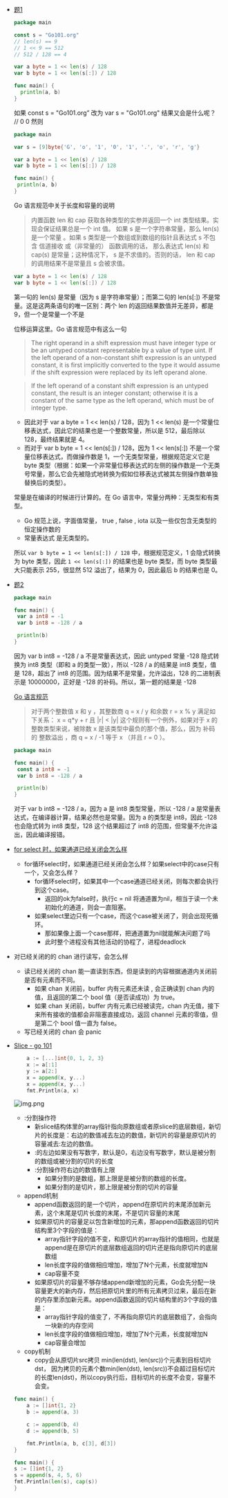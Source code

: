 
- [题1](https://mp.weixin.qq.com/s?__biz=MzAxNzY0NDE3NA==&mid=2247484972&idx=1&sn=3ac2c60f30114bef4a4bdd41fd7638a6&chksm=9be329cdac94a0db447cb48a41b609ef8909d78449d30f530609b35f92d0eda386bac675c67c&scene=21#wechat_redirect)
  ```go
  package main
  
  const s = "Go101.org"
  // len(s) == 9
  // 1 << 9 == 512
  // 512 / 128 == 4
  
  var a byte = 1 << len(s) / 128
  var b byte = 1 << len(s[:]) / 128
  
  func main() {
    println(a, b)
  }
  ```
  如果 const s = "Go101.org” 改为 var s = "Go101.org" 结果又会是什么呢？ // 0 0 
  然则
   ```go
   package main
   
   var s = [9]byte{'G', 'o', '1', '0', '1', '.', 'o', 'r', 'g'}
   
   var a byte = 1 << len(s) / 128
   var b byte = 1 << len(s[:]) / 128
   
   func main() {
    println(a, b)
   }
   ```
  Go 语言规范中关于长度和容量的说明
   > 内置函数 len 和 cap 获取各种类型的实参并返回一个 int 类型结果。实现会保证结果总是一个 int 值。
   如果 s 是一个字符串常量，那么 len(s) 是一个常量 。如果 s 类型是一个数组或到数组的指针且表达式 s 不包含 信道接收 或（非常量的） 函数调用的话， 那么表达式 len(s) 和 cap(s) 是常量；这种情况下， s 是不求值的。否则的话， len 和 cap 的调用结果不是常量且 s 会被求值。

  ```go
  var a byte = 1 << len(s) / 128
  var b byte = 1 << len(s[:]) / 128
  ```
  第一句的 len(s) 是常量（因为 s 是字符串常量）；而第二句的 len(s[:]) 不是常量。这是这两条语句的唯一区别：两个 len 的返回结果数值并无差异，都是 9，但一个是常量一个不是

  位移运算这里。Go 语言规范中有这么一句
  > The right operand in a shift expression must have integer type or be an untyped constant representable by a value of type uint. If the left operand of a non-constant shift expression is an untyped constant, it is first implicitly converted to the type it would assume if the shift expression were replaced by its left operand alone.
  
  > If the left operand of a constant shift expression is an untyped constant, the result is an integer constant; otherwise it is a constant of the same type as the left operand, which must be of integer type.
  
  - 因此对于 var a byte = 1 << len(s) / 128，因为 1 << len(s) 是一个常量位移表达式，因此它的结果也是一个整数常量，所以是 512，最后除以 128，最终结果就是 4。
  - 而对于 var b byte = 1 << len(s[:]) / 128，因为 1 << len(s[:]) 不是一个常量位移表达式，而做操作数是 1，一个无类型常量，根据规范定义它是 byte 类型（根据：如果一个非常量位移表达式的左侧的操作数是一个无类号常量，那么它会先被隐式地转换为假如位移表达式被其左侧操作数单独替换后的类型）。

  常量是在编译的时候进行计算的。在 Go 语言中，常量分两种：无类型和有类型。
  - Go 规范上说，字面值常量， true , false , iota 以及一些仅包含无类型的恒定操作数的 
  - 常量表达式 是无类型的。
    
  所以 `var b byte = 1 << len(s[:]) / 128` 中，根据规范定义，1 会隐式转换为 byte 类型，因此 `1 << len(s[:])` 的结果也是 byte 类型，而 byte 类型最大只能表示 255，很显然 512 溢出了，结果为 0，因此最后 b 的结果也是 0。

- [题2](https://mp.weixin.qq.com/s?__biz=MzAxNzY0NDE3NA==&mid=2247485015&idx=1&sn=4582ca64df8cba44a686ea83299306c9&chksm=9be329b6ac94a0a01fea76c93592ad280805a14cbc4d4227a78aa69c1f347fa583b0aa88d745&cur_album_id=1468728629806153729&scene=189#wechat_redirect)
  ```go
  package main
  
  func main() {
   var a int8 = -1
   var b int8 = -128 / a
  
   println(b)
  }
  ```
  因为 var b int8 = -128 / a 不是常量表达式，因此 untyped 常量 -128 隐式转换为 int8 类型（即和 a 的类型一致），所以 -128 / a 的结果是 int8 类型，值是 128，超出了 int8 的范围。因为结果不是常量，允许溢出，128 的二进制表示是 10000000，正好是 -128 的补码。所以，第一题的结果是 -128

  [Go 语言规范](https://hao.studygolang.com/golang_spec.html#id327)
  > 对于两个整数值 x 和 y ，其整数商 q = x / y 和余数 r = x % y 满足如下关系：
  > x = q*y + r 且 |r| < |y|
    这个规则有一个例外，如果对于 x 的整数类型来说，被除数 x 是该类型中最负的那个值，那么，因为 补码 的 整数溢出 ，商 q = x / -1 等于 x （并且 r = 0 ）。
  ```go
  package main
  
  func main() {
   const a int8 = -1
   var b int8 = -128 / a
  
   println(b)
  }
  ```
  对于 var b int8 = -128 / a，因为 a 是 int8 类型常量，所以 -128 / a 是常量表达式，在编译器计算，结果必然也是常量。因为 a 的类型是 int8，因此 -128 也会隐式转为 int8 类型，128 这个结果超过了 int8 的范围，但常量不允许溢出，因此编译报错。

- [for select 时，如果通道已经关闭会怎么样](https://mp.weixin.qq.com/s/59qdNpqOzMXWY_jUOddNow)
  - for循环select时，如果通道已经关闭会怎么样？如果select中的case只有一个，又会怎么样？
    - for循环select时，如果其中一个case通道已经关闭，则每次都会执行到这个case。
      - 返回的ok为false时，执行c = nil 将通道置为nil，相当于读一个未初始化的通道，则会一直阻塞。
    - 如果select里边只有一个case，而这个case被关闭了，则会出现死循环。
      - 那如果像上面一个case那样，把通道置为nil就能解决问题了吗
      - 此时整个进程没有其他活动的协程了，进程deadlock
- 对已经关闭的的 chan 进行读写，会怎么样
  - 读已经关闭的 chan 能一直读到东西，但是读到的内容根据通道内关闭前是否有元素而不同。
    - 如果 chan 关闭前，buffer 内有元素还未读 , 会正确读到 chan 内的值，且返回的第二个 bool 值（是否读成功）为 true。
    - 如果 chan 关闭前，buffer 内有元素已经被读完，chan 内无值，接下来所有接收的值都会非阻塞直接成功，返回 channel 元素的零值，但是第二个 bool 值一直为 false。
  - 写已经关闭的 chan 会 panic
- [Slice - go 101](https://juejin.cn/post/7045953087080497166)
  ```go
      a := [...]int{0, 1, 2, 3}
      x := a[:1]
      y := a[2:]
      x = append(x, y...)
      x = append(x, y...)
      fmt.Println(a, x)
  ```
  ![img.png](go_question1.png)
  - :分割操作符
    - 新slice结构体里的array指针指向原数组或者原slice的底层数组，新切片的长度是：右边的数值减去左边的数值，新切片的容量是原切片的容量减去:左边的数值。
    - :的左边如果没有写数字，默认是0，右边没有写数字，默认是被分割的数组或被分割的切片的长度
    - :分割操作符右边的数值有上限
      - 如果分割的是数组，那上限是是被分割的数组的长度。
      - 如果分割的是切片，那上限是被分割的切片的容量
  - append机制
    - append函数返回的是一个切片，append在原切片的末尾添加新元素，这个末尾是切片长度的末尾，不是切片容量的末尾
    - 如果原切片的容量足以包含新增加的元素，那append函数返回的切片结构里3个字段的值是：
      - array指针字段的值不变，和原切片的array指针的值相同，也就是append是在原切片的底层数组返回的切片还是指向原切片的底层数组
      - len长度字段的值做相应增加，增加了N个元素，长度就增加N
      - cap容量不变
    - 如果原切片的容量不够存储append新增加的元素，Go会先分配一块容量更大的新内存，然后把原切片里的所有元素拷贝过来，最后在新的内存里添加新元素。append函数返回的切片结构里的3个字段的值是：
      - array指针字段的值变了，不再指向原切片的底层数组了，会指向一块新的内存空间
      - len长度字段的值做相应增加，增加了N个元素，长度就增加N
      - cap容量会增加
  - copy机制
    - copy会从原切片src拷贝 min(len(dst), len(src))个元素到目标切片dst，
      因为拷贝的元素个数min(len(dst), len(src))不会超过目标切片的长度len(dst)，所以copy执行后，目标切片的长度不会变，容量不会变。
  ```go
  func main() {
      a := []int{1, 2}
      b := append(a, 3)
  
      c := append(b, 4)
      d := append(b, 5)
  
      fmt.Println(a, b, c[3], d[3])
  }
  
  func main() {
  s := []int{1, 2}
  s = append(s, 4, 5, 6)
  fmt.Println(len(s), cap(s))
  }
  ```










